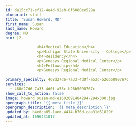 ```yaml
---
id: da15cc71-ef12-4e4d-92eb-0f6080ee529a
blueprint: staff
title: 'Susan Howard, MD'
first_name: Susan
last_name: Howard
degree: MD
bio: |2-

              <h4>Medical Education</h4>
              <p>Michigan State University - College</p>
              <h4>Residency</h4>
              <p>Genesys Regional Medical Center</p>
              <h4>Fellowship</h4>
              <p>Genesys Regional Medical Center</p>
          
primary_specialty: 468d27d6-7a33-4d0f-a53c-b26b5090767c
services:
  - 468d27d6-7a33-4d0f-a53c-b26b5090767c
show_call_to_action: false
image: howard_susan-md-e1602091484294-294x300.jpg
opengraph_title: '{{ meta_title }}'
opengraph_description: '{{ meta_description }}'
updated_by: b4edca85-1aed-4414-b76d-caa31d61829f
updated_at: 1696431017
---
```

